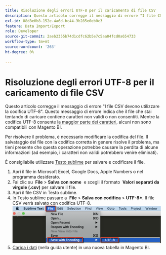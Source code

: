 ```yaml
---
title: Risoluzione degli errori UTF-8 per il caricamento di file CSV
description: Questo articolo corregge il messaggio di errore "I file CSV devono utilizzare la codifica UTF-8". Questo messaggio di errore indica che il file che stai tentando di caricare contiene caratteri non validi o non consentiti. Mentre la codifica UTF-8 consente [la maggior parte dei caratteri](https://www.fileformat.info/info/charset/UTF-8/list.htm), alcuni non sono compatibili con Magento BI.
exl-id: 88d8e0b8-152e-4a6d-bc44-3b285e0eb0c3
feature: Data Import/Export
role: Developer
source-git-commit: 2aeb2355b74d1cdfc62b5e7c5aa04fcd0a654733
workflow-type: tm+mt
source-wordcount: '263'
ht-degree: 0%

---
```


# Risoluzione degli errori UTF-8 per il caricamento di file CSV

Questo articolo corregge il messaggio di errore &quot;I file CSV devono utilizzare la codifica UTF-8&quot;. Questo messaggio di errore indica che il file che stai tentando di caricare contiene caratteri non validi o non consentiti. Mentre la codifica UTF-8 consente [la maggior parte dei caratteri](https://www.fileformat.info/info/charset/UTF-8/list.htm), alcuni non sono compatibili con Magento BI.

Per risolvere il problema, è necessario modificare la codifica del file. Il salvataggio del file con la codifica corretta in genere risolve il problema, ma tieni presente che questa operazione potrebbe causare la perdita di alcune informazioni (ad esempio, i caratteri non validi potrebbero venire eliminati).

È consigliabile utilizzare [Testo sublime](https://www.sublimetext.com/2) per salvare e codificare il file.

1. Apri il file in Microsoft Excel, Google Docs, Apple Numbers o nel programma desiderato.
1. Fai clic su &#x200B;&#x200B; **File** > **Salva con nome** &#x200B;&#x200B; e scegli il formato &#x200B;&#x200B; **Valori separati da virgole (.csv)** per salvare il file.
1. Apri il file CSV in Testo sublime.
1. In Testo sublime passare a &#x200B;&#x200B; **File** > **Salva con codifica** > **UTF-8\*&#x200B;**. Il file CSV verrà salvato con codifica UTF-8.    ![csv_file_UTF-8_sublime_3.2.2_magento_BI.png](assets/csv_file_UTF-8_sublime_3.2.2_magento_BI.png)
1. [Carica i dati](https://experienceleague.adobe.com/en/docs/commerce-business-intelligence/mbi/analyze/connecting/using-file-uploader) (nella guida utente) in una nuova tabella in Magento BI.
